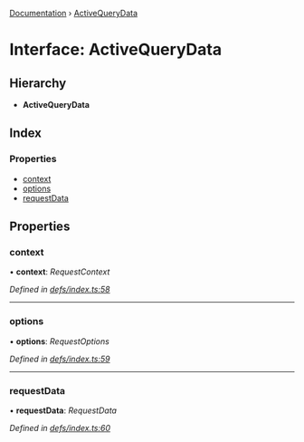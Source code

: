 [Documentation](../README.md) › [ActiveQueryData](activequerydata.md)

# Interface: ActiveQueryData

## Hierarchy

* **ActiveQueryData**

## Index

### Properties

* [context](activequerydata.md#context)
* [options](activequerydata.md#options)
* [requestData](activequerydata.md#requestdata)

## Properties

###  context

• **context**: *RequestContext*

*Defined in [defs/index.ts:58](https://github.com/badbatch/graphql-box/blob/85ed3ddc/packages/client/src/defs/index.ts#L58)*

___

###  options

• **options**: *RequestOptions*

*Defined in [defs/index.ts:59](https://github.com/badbatch/graphql-box/blob/85ed3ddc/packages/client/src/defs/index.ts#L59)*

___

###  requestData

• **requestData**: *RequestData*

*Defined in [defs/index.ts:60](https://github.com/badbatch/graphql-box/blob/85ed3ddc/packages/client/src/defs/index.ts#L60)*
